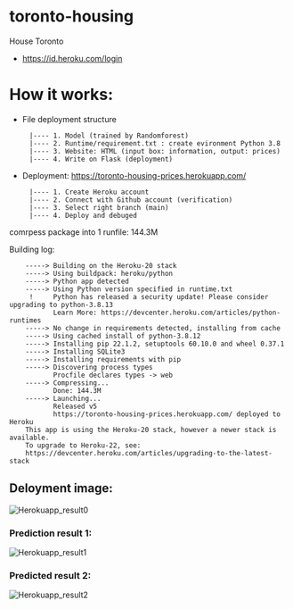 # toronto-housing
House Toronto


+ https://id.heroku.com/login

# How it works:
+ File deployment structure
```
     |---- 1. Model (trained by Randomforest)
     |---- 2. Runtime/requirement.txt : create evironment Python 3.8
     |---- 3. Website: HTML (input box: information, output: prices)
     |---- 4. Write on Flask (deployment)
```
+ Deployment: 
  https://toronto-housing-prices.herokuapp.com/
  
```
     |---- 1. Create Heroku account
     |---- 2. Connect with Github account (verification)
     |---- 3. Select right branch (main)
     |---- 4. Deploy and debuged
```
comrpess package into 1 runfile: 144.3M

Building log:
```
    -----> Building on the Heroku-20 stack
    -----> Using buildpack: heroku/python
    -----> Python app detected
    -----> Using Python version specified in runtime.txt
     !     Python has released a security update! Please consider upgrading to python-3.8.13
           Learn More: https://devcenter.heroku.com/articles/python-runtimes
    -----> No change in requirements detected, installing from cache
    -----> Using cached install of python-3.8.12
    -----> Installing pip 22.1.2, setuptools 60.10.0 and wheel 0.37.1
    -----> Installing SQLite3
    -----> Installing requirements with pip
    -----> Discovering process types
           Procfile declares types -> web
    -----> Compressing...
           Done: 144.3M
    -----> Launching...
           Released v5
           https://toronto-housing-prices.herokuapp.com/ deployed to Heroku
    This app is using the Heroku-20 stack, however a newer stack is available.
    To upgrade to Heroku-22, see:
    https://devcenter.heroku.com/articles/upgrading-to-the-latest-stack
```
## Deloyment image:
![Herokuapp_result0](https://user-images.githubusercontent.com/100484606/183279077-7f07baf8-32ce-4125-adc0-c5daea62fccd.JPG)

### Prediction result 1:
![Herokuapp_result1](https://user-images.githubusercontent.com/100484606/183279103-9aa0379e-3501-4101-a2c0-5068c226b58d.JPG)

### Predicted result 2:
![Herokuapp_result2](https://user-images.githubusercontent.com/100484606/183279125-5e8cde2f-ebf6-494c-afce-54cea9efb51c.JPG)


